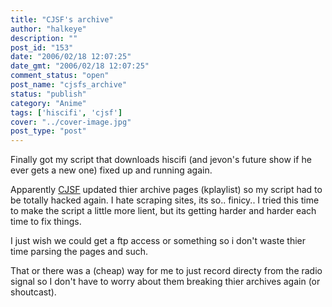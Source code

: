 ```yaml
---
title: "CJSF's archive"
author: "halkeye"
description: ""
post_id: "153"
date: "2006/02/18 12:07:25"
date_gmt: "2006/02/18 12:07:25"
comment_status: "open"
post_name: "cjsfs_archive"
status: "publish"
category: "Anime"
tags: ['hiscifi', 'cjsf']
cover: "../cover-image.jpg"
post_type: "post"
---
```


Finally got my script that downloads hiscifi (and jevon's future show if he ever gets a new one)
fixed up and running again.

Apparently [CJSF](https://www.cjsf.ca) updated thier archive pages (kplaylist) so my script had to be
totally hacked again. I hate scraping sites, its so.. finicy.. I tried this time to make the script a
little more lient, but its getting harder and harder each time to fix things.

I just wish we could get a ftp access or something so i don't waste thier time parsing the pages and such.

That or there was a (cheap) way for me to just record directy from the radio signal so I don't have
to worry about them breaking thier archives again (or shoutcast). 
